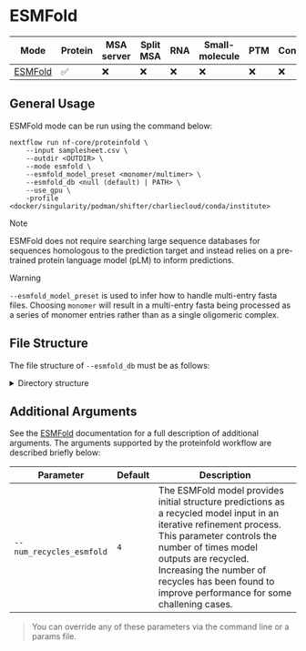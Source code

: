 # ESMFold

| Mode                                                             | Protein | MSA server | Split MSA | RNA | Small-molecule | PTM  | Constraints | pLM |
|------------------------------------------------------------------|---------|------------|-----------|-----|----------------|------|-------------|-----|
| [ESMFold](https://github.com/facebookresearch/esm)               |   ✅   |     ❌     |    ❌    | ❌  |       ❌       |  ❌ |     ❌     |  ✅ |

## General Usage

ESMFold mode can be run using the command below:

```console
nextflow run nf-core/proteinfold \
    --input samplesheet.csv \
    --outdir <OUTDIR> \
    --mode esmfold \
    --esmfold_model_preset <monomer/multimer> \
    --esmfold_db <null (default) | PATH> \
    --use_gpu \
    -profile <docker/singularity/podman/shifter/charliecloud/conda/institute>
```

> [!NOTE]
> ESMFold does not require searching large sequence databases for sequences homologous to the prediction target and instead relies on a pre-trained protein language model (pLM) to inform predictions.

> [!WARNING]
> `--esmfold_model_preset` is used to infer how to handle multi-entry fasta files. Choosing `monomer` will result in a multi-entry fasta being processed as a series of monomer entries rather than as a single oligomeric complex.

## File Structure

The file structure of `--esmfold_db` must be as follows:

<details markdown="1">
<summary>Directory structure</summary>
```
<esmfold_db>/params/
├── esm2_t36_3B_UR50D-contact-regression.pt
├── esm2_t36_3B_UR50D.pt
└── esmfold_3B_v1.pt
```
</details>

## Additional Arguments

See the [ESMFold](https://github.com/facebookresearch/esm) documentation for a full description of additional arguments. The arguments supported by the proteinfold workflow are described briefly below:

| Parameter                  | Default | Description                                         |
| -------------------------- | ------- | --------------------------------------------------- |
| `--num_recycles_esmfold`   |   `4`   | The ESMFold model provides initial structure predictions as a recycled model input in an iterative refinement process. This parameter controls the number of times model outputs are recycled. Increasing the number of recycles has been found to improve performance for some challening cases.  |

> You can override any of these parameters via the command line or a params file.